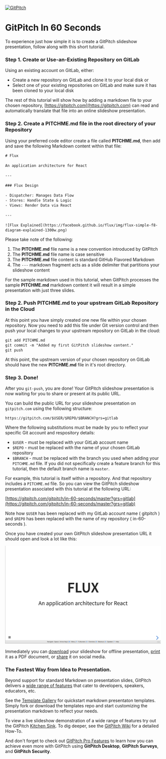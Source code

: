 [![GitPitch](https://gitpitch.com/assets/badge.svg)](https://gitpitch.com/gitpitch/in-60-seconds/master?grs=gitlab)

# GitPitch In 60 Seconds

To experience just how simple it is to create a GitPitch slideshow
presentation, follow along with this short tutorial.

### Step 1. Create or Use-an-Existing Repository on GitLab

Using an existing account on GitLab, either:

- Create a new repository on GitLab and clone it to your local disk or 
- Select one of your existing repositories on GitLab and make sure it has been cloned to your local disk

The rest of this tutorial will show how by adding a markdown file to your chosen repository, [https://gitpitch.com](https://gitpitch.com) can read and automatically translate that file into an online slideshow presentation.


### Step 2. Create a **PITCHME.md** file in the root directory of your Repository

Using your preferred code editor create a file called **PITCHME.md**, then add 
and save the following Markdown content within that file:

```
# Flux 

An application architecture for React

---

### Flux Design

- Dispatcher: Manages Data Flow
- Stores: Handle State & Logic
- Views: Render Data via React

---

![Flux Explained](https://facebook.github.io/flux/img/flux-simple-f8-diagram-explained-1300w.png)
```

Please take note of the following:

1. The **PITCHME.md** file name is a new convention introduced by GitPitch
1. The **PITCHME.md** file name is case sensitive
1. The **PITCHME.md** file content is standard GitHub Flavored Markdown
1. The `---` markdown fragment acts as a slide delimiter that partitions your slideshow content

For the sample markdown used in this tutorial, when GitPitch processes the sample **PITCHME.md** markdown content it will result in a simple presentation with just three slides.


### Step 2. Push **PITCHME.md** to your upstream GitLab Repository in the Cloud

At this point you have simply created one new file within your chosen repository. Now you need to add this file under Git version control and then push your local changes to your upstream repository on GitLab in the cloud:

```
git add PITCHME.md
git commit -m "Added my first GitPitch slideshow content."
git push
```

At this point, the upstream version of your chosen repository on GitLab should have the new **PITCHME.md** file in it's root directory.


### Step 3. Done!

After you `git-push`, you are done! Your GitPitch slideshow presentation is now waiting for you to share or present at its public URL.

You can build the public URL for your slideshow presentation on `gitpitch.com` using the following structure:

```
https://gitpitch.com/$USER/$REPO/$BRANCH?grs=gitlab
```

Where the following substitutions must be made by you to reflect your specific Git account and respository details:

- `$USER` - must be replaced with your GitLab account name
- `$REPO` - must be replaced with the name of your chosen GitLab repository
- `$BRANCH` - must be replaced with the branch you used when adding your `PITCHME.md` file. If you did not specifically create a feature branch for this tutorial, then the default branch name is `master`.

For example, this tutorial is itself within a repository. And that repository includes a `PITCHME.md` file. So you can view the GitPitch slideshow presentation associated with this tutorial at the following URL:

[https://gitpitch.com/gitpitch/in-60-seconds/master?grs=gitlab](https://gitpitch.com/gitpitch/in-60-seconds/master?grs=gitlab)

Note how `$USER` has been replaced with my GitLab account name ( gitpitch ) and `$REPO` has been replaced with the name of my repository ( in-60-seconds ). 

Once you have created your own GitPitch slideshow presentation URL it should open and look a lot like this:

![Slideshow-In-60-Seconds](images/slideshow-in-60-seconds.jpg)

Immediately you can [download](https://github.com/gitpitch/gitpitch/wiki/Slideshow-Offline) 
your slideshow for offline presentation, 
[print](https://github.com/gitpitch/gitpitch/wiki/Slideshow-Printing) it as a 
PDF document, or [share](https://github.com/gitpitch/gitpitch/wiki/Slideshow-Sharing) 
it on social media.

### The Fastest Way from Idea to Presentation.

Beyond support for standard Markdown on presentation slides, GitPitch 
delivers a [wide range of features](https://gitpitch.com/features) that cater
to developers, speakers, educators, etc.

See the [Template Gallery](https://gitpitch.com/templates) for quickstart
markdown presentaton templates. Simply fork or download the templates
repo and start customizing the presentation markdown to reflect your needs.

To view a live slideshow demonstration of a wide range of features try
out the GitPitch [Kitchen Sink](https://gitpitch.com/gitpitch/kitchen-sink).
To dig deeper, see the [GitPitch Wiki](https://github.com/gitpitch/gitpitch/wiki)
for a detailed How-To.

And don't forget to check out [GitPitch Pro Features](https://gitpitch.com/pro-features) to learn how you can achieve even more with GitPitch using **GitPitch Desktop**, **GitPitch Surveys**, and **GitPitch Security**.